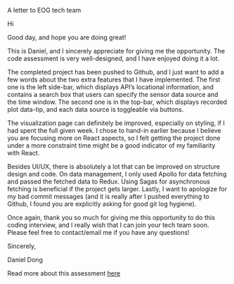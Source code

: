 A letter to EOG tech team

Hi

Good day, and hope you are doing great!

This is Daniel, and I sincerely appreciate for giving me the opportunity. The code assessment is very well-designed, and I have enjoyed doing it a lot. 

The completed project has been pushed to Github, and I just want to add a few words about the two extra features that I have implemented. The first one is the left side-bar, which displays API’s locational information, and contains a search box that users can specify the sensor data source and the time window. The second one is in the top-bar, which displays recorded plot data-tip, and each data source is toggleable via buttons.

The visualization page can definitely be improved, especially on styling, if I had spent the full given week. I chose to hand-in earlier because I believe you are focusing more on React aspects, so I felt getting the project done under a more constraint time might be a good indicator of my familiarity with React.

Besides UI/UX, there is absolutely a lot that can be improved on structure design and code. On data management, I only used Apollo for data fetching and passed the fetched data to Redux. Using Sagas for asynchronous fetching is beneficial if the project gets larger. Lastly, I want to apologize for my bad commit messages (and it is really after I pushed everything to Github, I found you are explicitly asking for good git log hygiene).

Once again, thank you so much for giving me this opportunity to do this coding interview, and I really wish that I can join your tech team soon. Please feel free to contact/email me if you have any questions!

Sincerely,

Daniel Dong



Read more about this assessment [here](https://react.eogresources.com)


